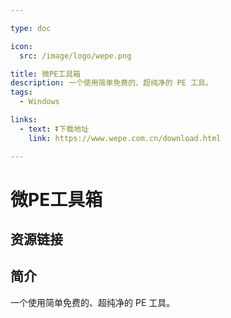 ```yaml
---

type: doc

icon:
  src: /image/logo/wepe.png

title: 微PE工具箱
description: 一个使用简单免费的、超纯净的 PE 工具。
tags:
  - Windows

links:
  - text: ⏬下载地址
    link: https://www.wepe.com.cn/download.html

---
```


<ShowLogo />

# 微PE工具箱

<ShowTags />

<ShowBreadcrumb />

## 资源链接

<ShowLinks />

## 简介

一个使用简单免费的、超纯净的 PE 工具。
